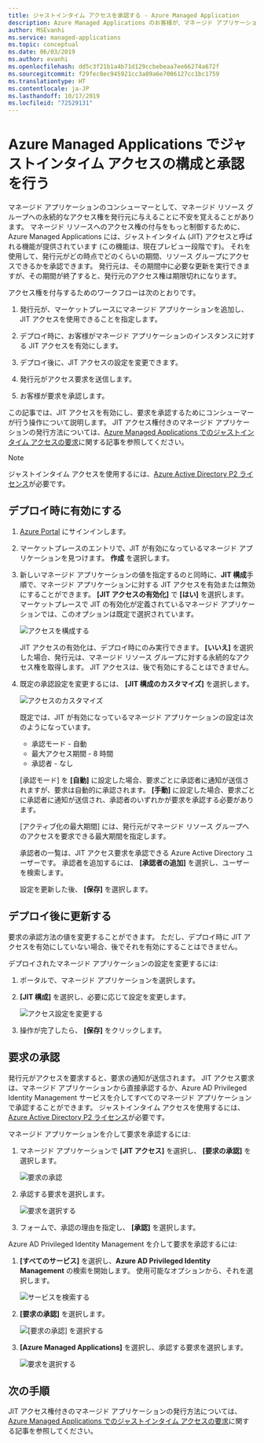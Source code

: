 ```yaml
---
title: ジャストインタイム アクセスを承認する - Azure Managed Application
description: Azure Managed Applications のお客様が、マネージド アプリケーションへのジャストインタイム アクセス要求を承認する方法について説明します。
author: MSEvanhi
ms.service: managed-applications
ms.topic: conceptual
ms.date: 06/03/2019
ms.author: evanhi
ms.openlocfilehash: dd5c3f21b1a4b71d129ccbebeaa7ee66274a672f
ms.sourcegitcommit: f29fec8ec945921cc3a89a6e7086127cc1bc1759
ms.translationtype: HT
ms.contentlocale: ja-JP
ms.lasthandoff: 10/17/2019
ms.locfileid: "72529131"
---
```

# <a name="configure-and-approve-just-in-time-access-for-azure-managed-applications"></a>Azure Managed Applications でジャストインタイム アクセスの構成と承認を行う

マネージド アプリケーションのコンシューマーとして、マネージド リソース グループへの永続的なアクセス権を発行元に与えることに不安を覚えることがあります。 マネージド リソースへのアクセス権の付与をもっと制御するために、Azure Managed Applications には、ジャストインタイム (JIT) アクセスと呼ばれる機能が提供されています (この機能は、現在プレビュー段階です)。 それを使用して、発行元がどの時点でどのくらいの期間、リソース グループにアクセスできるかを承認できます。 発行元は、その期間中に必要な更新を実行できますが、その期間が終了すると、発行元のアクセス権は期限切れになります。

アクセス権を付与するためのワークフローは次のとおりです。

1. 発行元が、マーケットプレースにマネージド アプリケーションを追加し、JIT アクセスを使用できることを指定します。

1. デプロイ時に、お客様がマネージド アプリケーションのインスタンスに対する JIT アクセスを有効にします。

1. デプロイ後に、JIT アクセスの設定を変更できます。

1. 発行元がアクセス要求を送信します。

1. お客様が要求を承認します。

この記事では、JIT アクセスを有効にし、要求を承認するためにコンシューマーが行う操作について説明します。 JIT アクセス権付きのマネージド アプリケーションの発行方法については、[Azure Managed Applications でのジャストインタイム アクセスの要求](request-just-in-time-access.md)に関する記事を参照してください。

> [!NOTE]
> ジャストインタイム アクセスを使用するには、[Azure Active Directory P2 ライセンス](../active-directory/privileged-identity-management/subscription-requirements.md)が必要です。

## <a name="enable-during-deployment"></a>デプロイ時に有効にする

1. [Azure Portal](https://portal.azure.com) にサインインします。

1. マーケットプレースのエントリで、JIT が有効になっているマネージド アプリケーションを見つけます。 **作成** を選択します。

1. 新しいマネージド アプリケーションの値を指定するのと同時に、**JIT 構成**手順で、マネージド アプリケーションに対する JIT アクセスを有効または無効にすることができます。 **[JIT アクセスの有効化]** で **[はい]** を選択します。 マーケットプレースで JIT の有効化が定義されているマネージド アプリケーションでは、このオプションは既定で選択されています。

   ![アクセスを構成する](./media/approve-just-in-time-access/configure-jit-access.png)

   JIT アクセスの有効化は、デプロイ時にのみ実行できます。 **[いいえ]** を選択した場合、発行元は、マネージド リソース グループに対する永続的なアクセス権を取得します。 JIT アクセスは、後で有効にすることはできません。

1. 既定の承認設定を変更するには、 **[JIT 構成のカスタマイズ]** を選択します。

   ![アクセスのカスタマイズ](./media/approve-just-in-time-access/customize-jit-access.png)

   既定では、JIT が有効になっているマネージド アプリケーションの設定は次のようになっています。

   * 承認モード - 自動
   * 最大アクセス期間 - 8 時間
   * 承認者 - なし

   [承認モード] を **[自動]** に設定した場合、要求ごとに承認者に通知が送信されますが、要求は自動的に承認されます。 **[手動]** に設定した場合、要求ごとに承認者に通知が送信され、承認者のいずれかが要求を承認する必要があります。

   [アクティブ化の最大期間] には、発行元がマネージド リソース グループへのアクセスを要求できる最大期間を指定します。

   承認者の一覧は、JIT アクセス要求を承認できる Azure Active Directory ユーザーです。 承認者を追加するには、 **[承認者の追加]** を選択し、ユーザーを検索します。

   設定を更新した後、 **[保存]** を選択します。

## <a name="update-after-deployment"></a>デプロイ後に更新する

要求の承認方法の値を変更することができます。 ただし、デプロイ時に JIT アクセスを有効にしていない場合、後でそれを有効にすることはできません。

デプロイされたマネージド アプリケーションの設定を変更するには:

1. ポータルで、マネージド アプリケーションを選択します。

1. **[JIT 構成]** を選択し、必要に応じて設定を変更します。

   ![アクセス設定を変更する](./media/approve-just-in-time-access/change-settings.png)

1. 操作が完了したら、 **[保存]** をクリックします。

## <a name="approve-requests"></a>要求の承認

発行元がアクセスを要求すると、要求の通知が送信されます。 JIT アクセス要求は、マネージド アプリケーションから直接承認するか、Azure AD Privileged Identity Management サービスを介してすべてのマネージド アプリケーションで承認することができます。 ジャストインタイム アクセスを使用するには、[Azure Active Directory P2 ライセンス](../active-directory/privileged-identity-management/subscription-requirements.md)が必要です。

マネージド アプリケーションを介して要求を承認するには:

1. マネージド アプリケーションで **[JIT アクセス]** を選択し、 **[要求の承認]** を選択します。

   ![要求の承認](./media/approve-just-in-time-access/approve-requests.png)
 
1. 承認する要求を選択します。

   ![要求を選択する](./media/approve-just-in-time-access/select-request.png)

1. フォームで、承認の理由を指定し、 **[承認]** を選択します。

Azure AD Privileged Identity Management を介して要求を承認するには:

1. **[すべてのサービス]** を選択し、**Azure AD Privileged Identity Management** の検索を開始します。 使用可能なオプションから、それを選択します。

   ![サービスを検索する](./media/approve-just-in-time-access/search.png)

1. **[要求の承認]** を選択します。

   ![[要求の承認] を選択する](./media/approve-just-in-time-access/select-approve-requests.png)

1. **[Azure Managed Applications]** を選択し、承認する要求を選択します。

   ![要求を選択する](./media/approve-just-in-time-access/view-requests.png)

## <a name="next-steps"></a>次の手順

JIT アクセス権付きのマネージド アプリケーションの発行方法については、[Azure Managed Applications でのジャストインタイム アクセスの要求](request-just-in-time-access.md)に関する記事を参照してください。

